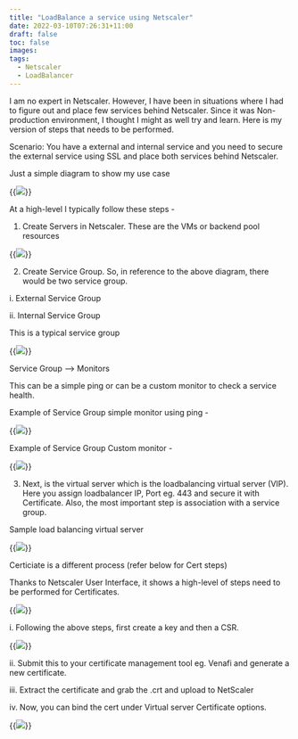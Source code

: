 ```yaml
---
title: "LoadBalance a service using Netscaler"
date: 2022-03-10T07:26:31+11:00
draft: false
toc: false
images:
tags:
  - Netscaler
  - LoadBalancer
---
```


I am no expert in Netscaler. However, I have been in situations where I had to figure out and place few services behind Netscaler. Since it was Non-production environment, I thought I might as well try and learn. Here is my version of steps that needs to be performed.

Scenario: You have a external and internal service and you need to secure the external service using SSL and place both services behind Netscaler.

Just a simple diagram to show my use case 

{{<image src="../images/Services-Netscaler01.PNG">}}

At a high-level I typically follow these steps -

1. Create Servers in Netscaler. These are the VMs or backend pool resources

{{<image src="../images/Netscaler-Config01.PNG">}}


2. Create Service Group. So, in reference to the above diagram, there would be two service group.

i. External Service Group

ii. Internal Service Group

This is a typical service group

{{<image src="../images/Netscaler-ServiceGP-Config01.PNG">}}


Service Group --> Monitors

This can be a simple ping or can be a custom monitor to check a service health.

Example of Service Group simple monitor using ping -

{{<image src="../images/NetScaler-ServiceGP-Monitor.png">}}  

Example of Service Group Custom monitor -


{{<image src="../images/NetScaler-ServiceGP-CustomMonitor.PNG">}}  

3. Next, is the virtual server which is the loadbalancing virtual server (VIP). Here you assign loadbalancer IP, Port eg. 443 and secure it with Certificate. Also, the most important step is association with a service group.


Sample load balancing virtual server 

{{<image src="../images/NetScaler-VirtualServer-VIP.PNG">}}  


Certiciate is a different process (refer below for Cert steps)

Thanks to Netscaler User Interface, it shows a high-level of steps need to be performed for Certificates.

{{<image src="../images/NetScaler-Cert-Config01.PNG">}}


i. Following the above steps, first create a key and then a CSR.


{{<image src="../images/NetScaler-Cert-Config02.PNG">}}

ii. Submit this to your certificate management tool eg. Venafi and generate a new certificate.

iii. Extract the certificate and grab the .crt and upload to NetScaler

iv. Now, you can bind the cert under Virtual server Certificate options.


{{<image src="../images/NetScaler-Cert-Bind.png">}}




